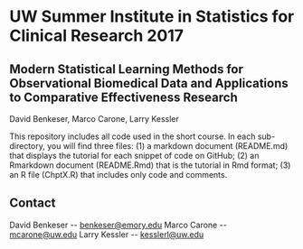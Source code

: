UW Summer Institute in Statistics for Clinical Research 2017
================
Modern Statistical Learning Methods for Observational Biomedical Data and Applications to Comparative Effectiveness Research
----------------
David Benkeser, Marco Carone, Larry Kessler

This repository includes all code used in the short course. In each sub-directory, you will find three files: (1) a markdown document (README.md) that displays the tutorial for each snippet of code on GitHub; (2) an Rmarkdown document (README.Rmd) that is the tutorial in Rmd format; (3) an R file (ChptX.R) that includes only code and comments. 

## Contact
David Benkeser -- benkeser@emory.edu
Marco Carone -- mcarone@uw.edu
Larry Kessler -- kesslerl@uw.edu